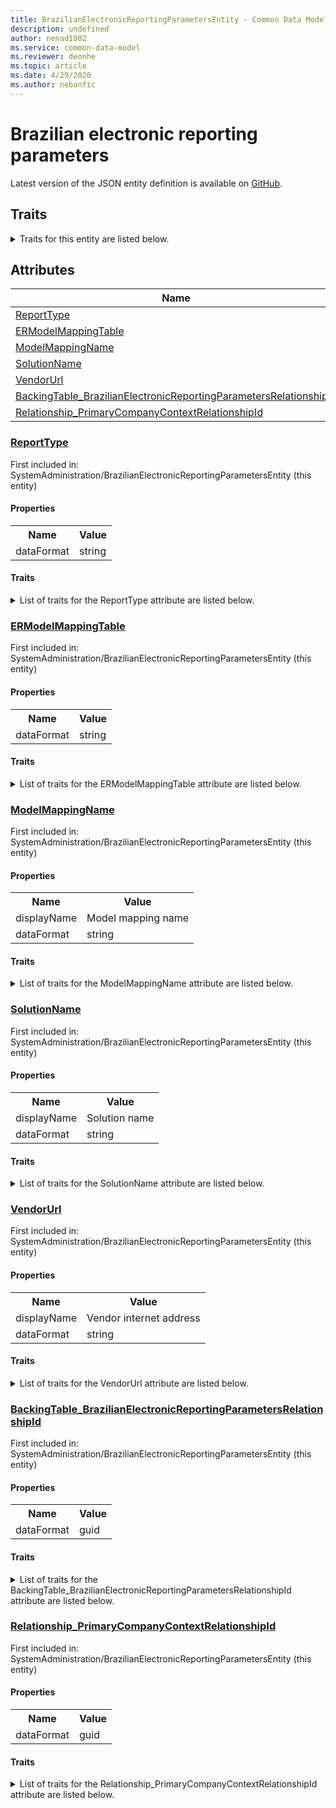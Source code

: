 ```yaml
---
title: BrazilianElectronicReportingParametersEntity - Common Data Model | Microsoft Docs
description: undefined
author: nenad1002
ms.service: common-data-model
ms.reviewer: deonhe
ms.topic: article
ms.date: 4/29/2020
ms.author: nebanfic
---
```


# Brazilian electronic reporting parameters

  
 Latest version of the JSON entity definition is available on <a href="https://github.com/Microsoft/CDM/tree/master/schemaDocuments/core/operationsCommon/Entities/System/SystemAdministration/BrazilianElectronicReportingParametersEntity.cdm.json" target="_blank">GitHub</a>.  

## Traits

<details>
<summary>Traits for this entity are listed below.  
</summary>

**is.CDM.entityVersion**  
  <table><tr><th>Parameter</th><th>Value</th><th>Data type</th><th>Explanation</th></tr><tr><td>versionNumber</td><td>"1.0.0"</td><td>string</td><td>semantic version number of the entity</td></tr></table>

**is.application.releaseVersion**  
  <table><tr><th>Parameter</th><th>Value</th><th>Data type</th><th>Explanation</th></tr><tr><td>releaseVersion</td><td>"10.0.13.0"</td><td>string</td><td>semantic version number of the application introducing this entity</td></tr></table>

**is.localized.displayedAs**  
  Holds the list of language specific display text for an object.  <table><tr><th>Parameter</th><th>Value</th><th>Data type</th><th>Explanation</th></tr><tr><td>localizedDisplayText</td><td><table><tr><th>languageTag</th><th>displayText</th></tr><tr><td>en</td><td>Brazilian electronic reporting parameters</td></tr></table></td><td>entity</td><td>a reference to the constant entity holding the list of localized text</td></tr></table>

</details>

## Attributes

|Name|Description|First Included in Instance|
|---|---|---|
|[ReportType](#ReportType)||<a href="BrazilianElectronicReportingParametersEntity.md" target="_blank">SystemAdministration/BrazilianElectronicReportingParametersEntity</a>|
|[ERModelMappingTable](#ERModelMappingTable)||<a href="BrazilianElectronicReportingParametersEntity.md" target="_blank">SystemAdministration/BrazilianElectronicReportingParametersEntity</a>|
|[ModelMappingName](#ModelMappingName)||<a href="BrazilianElectronicReportingParametersEntity.md" target="_blank">SystemAdministration/BrazilianElectronicReportingParametersEntity</a>|
|[SolutionName](#SolutionName)||<a href="BrazilianElectronicReportingParametersEntity.md" target="_blank">SystemAdministration/BrazilianElectronicReportingParametersEntity</a>|
|[VendorUrl](#VendorUrl)||<a href="BrazilianElectronicReportingParametersEntity.md" target="_blank">SystemAdministration/BrazilianElectronicReportingParametersEntity</a>|
|[BackingTable_BrazilianElectronicReportingParametersRelationshipId](#BackingTable_BrazilianElectronicReportingParametersRelationshipId)||<a href="BrazilianElectronicReportingParametersEntity.md" target="_blank">SystemAdministration/BrazilianElectronicReportingParametersEntity</a>|
|[Relationship_PrimaryCompanyContextRelationshipId](#Relationship_PrimaryCompanyContextRelationshipId)||<a href="BrazilianElectronicReportingParametersEntity.md" target="_blank">SystemAdministration/BrazilianElectronicReportingParametersEntity</a>|

### <a href=#ReportType name="ReportType">ReportType</a>

First included in: SystemAdministration/BrazilianElectronicReportingParametersEntity (this entity)  

#### Properties

<table><tr><th>Name</th><th>Value</th></tr><tr><td>dataFormat</td><td>string</td></tr></table>

#### Traits

<details>
<summary>List of traits for the ReportType attribute are listed below.</summary>

**is.dataFormat.character**  
**is.dataFormat.big**  
**is.dataFormat.array**  
**is.dataFormat.character**  
**is.dataFormat.array**  
</details>

### <a href=#ERModelMappingTable name="ERModelMappingTable">ERModelMappingTable</a>

First included in: SystemAdministration/BrazilianElectronicReportingParametersEntity (this entity)  

#### Properties

<table><tr><th>Name</th><th>Value</th></tr><tr><td>dataFormat</td><td>string</td></tr></table>

#### Traits

<details>
<summary>List of traits for the ERModelMappingTable attribute are listed below.</summary>

**is.dataFormat.character**  
**is.dataFormat.big**  
**is.dataFormat.array**  
**is.dataFormat.character**  
**is.dataFormat.array**  
</details>

### <a href=#ModelMappingName name="ModelMappingName">ModelMappingName</a>

First included in: SystemAdministration/BrazilianElectronicReportingParametersEntity (this entity)  

#### Properties

<table><tr><th>Name</th><th>Value</th></tr><tr><td>displayName</td><td>Model mapping name</td></tr><tr><td>dataFormat</td><td>string</td></tr></table>

#### Traits

<details>
<summary>List of traits for the ModelMappingName attribute are listed below.</summary>

**is.dataFormat.character**  
**is.dataFormat.big**  
**is.dataFormat.array**  
**is.localized.displayedAs**  
Holds the list of language specific display text for an object.  <table><tr><th>Parameter</th><th>Value</th><th>Data type</th><th>Explanation</th></tr><tr><td>localizedDisplayText</td><td><table><tr><th>languageTag</th><th>displayText</th></tr><tr><td>en</td><td>Model mapping name</td></tr></table></td><td>entity</td><td>a reference to the constant entity holding the list of localized text</td></tr></table>

**is.dataFormat.character**  
**is.dataFormat.array**  
</details>

### <a href=#SolutionName name="SolutionName">SolutionName</a>

First included in: SystemAdministration/BrazilianElectronicReportingParametersEntity (this entity)  

#### Properties

<table><tr><th>Name</th><th>Value</th></tr><tr><td>displayName</td><td>Solution name</td></tr><tr><td>dataFormat</td><td>string</td></tr></table>

#### Traits

<details>
<summary>List of traits for the SolutionName attribute are listed below.</summary>

**is.dataFormat.character**  
**is.dataFormat.big**  
**is.dataFormat.array**  
**is.localized.displayedAs**  
Holds the list of language specific display text for an object.  <table><tr><th>Parameter</th><th>Value</th><th>Data type</th><th>Explanation</th></tr><tr><td>localizedDisplayText</td><td><table><tr><th>languageTag</th><th>displayText</th></tr><tr><td>en</td><td>Solution name</td></tr></table></td><td>entity</td><td>a reference to the constant entity holding the list of localized text</td></tr></table>

**is.dataFormat.character**  
**is.dataFormat.array**  
</details>

### <a href=#VendorUrl name="VendorUrl">VendorUrl</a>

First included in: SystemAdministration/BrazilianElectronicReportingParametersEntity (this entity)  

#### Properties

<table><tr><th>Name</th><th>Value</th></tr><tr><td>displayName</td><td>Vendor internet address</td></tr><tr><td>dataFormat</td><td>string</td></tr></table>

#### Traits

<details>
<summary>List of traits for the VendorUrl attribute are listed below.</summary>

**is.dataFormat.character**  
**is.dataFormat.big**  
**is.dataFormat.array**  
**is.localized.displayedAs**  
Holds the list of language specific display text for an object.  <table><tr><th>Parameter</th><th>Value</th><th>Data type</th><th>Explanation</th></tr><tr><td>localizedDisplayText</td><td><table><tr><th>languageTag</th><th>displayText</th></tr><tr><td>en</td><td>Vendor internet address</td></tr></table></td><td>entity</td><td>a reference to the constant entity holding the list of localized text</td></tr></table>

**is.dataFormat.character**  
**is.dataFormat.array**  
</details>

### <a href=#BackingTable_BrazilianElectronicReportingParametersRelationshipId name="BackingTable_BrazilianElectronicReportingParametersRelationshipId">BackingTable_BrazilianElectronicReportingParametersRelationshipId</a>

First included in: SystemAdministration/BrazilianElectronicReportingParametersEntity (this entity)  

#### Properties

<table><tr><th>Name</th><th>Value</th></tr><tr><td>dataFormat</td><td>guid</td></tr></table>

#### Traits

<details>
<summary>List of traits for the BackingTable_BrazilianElectronicReportingParametersRelationshipId attribute are listed below.</summary>

**is.dataFormat.character**  
**is.dataFormat.big**  
**is.dataFormat.array**  
**is.dataFormat.guid**  
**means.identity.entityId**  
**is.linkedEntity.identifier**  
Marks the attribute(s) that hold foreign key references to a linked (used as an attribute) entity. This attribute is added to the resolved entity to enumerate the referenced entities.  <table><tr><th>Parameter</th><th>Value</th><th>Data type</th><th>Explanation</th></tr><tr><td>entityReferences</td><td><table><tr><th>entityReference</th><th>attributeReference</th></tr><tr><td><a href="../../../Tables/Finance/FiscalBooksBrazil/Miscellaneous/BrazilianElectronicReportingParameters.md" target="_blank">/core/operationsCommon/Tables/Finance/FiscalBooksBrazil/Miscellaneous/BrazilianElectronicReportingParameters.cdm.json/BrazilianElectronicReportingParameters</a></td><td><a href="../../../Tables/Finance/FiscalBooksBrazil/Miscellaneous/BrazilianElectronicReportingParameters.md#RecId" target="_blank">RecId</a></td></tr></table></td><td>entity</td><td>a reference to the constant entity holding the list of entity references</td></tr></table>

**is.dataFormat.guid**  
**is.dataFormat.character**  
**is.dataFormat.array**  
</details>

### <a href=#Relationship_PrimaryCompanyContextRelationshipId name="Relationship_PrimaryCompanyContextRelationshipId">Relationship_PrimaryCompanyContextRelationshipId</a>

First included in: SystemAdministration/BrazilianElectronicReportingParametersEntity (this entity)  

#### Properties

<table><tr><th>Name</th><th>Value</th></tr><tr><td>dataFormat</td><td>guid</td></tr></table>

#### Traits

<details>
<summary>List of traits for the Relationship_PrimaryCompanyContextRelationshipId attribute are listed below.</summary>

**is.dataFormat.character**  
**is.dataFormat.big**  
**is.dataFormat.array**  
**is.dataFormat.guid**  
**means.identity.entityId**  
**is.linkedEntity.identifier**  
Marks the attribute(s) that hold foreign key references to a linked (used as an attribute) entity. This attribute is added to the resolved entity to enumerate the referenced entities.  <table><tr><th>Parameter</th><th>Value</th><th>Data type</th><th>Explanation</th></tr><tr><td>entityReferences</td><td><table><tr><th>entityReference</th><th>attributeReference</th></tr><tr><td><a href="../../../Tables/Finance/Ledger/Main/CompanyInfo.md" target="_blank">/core/operationsCommon/Tables/Finance/Ledger/Main/CompanyInfo.cdm.json/CompanyInfo</a></td><td><a href="../../../Tables/Finance/Ledger/Main/CompanyInfo.md#RecId" target="_blank">RecId</a></td></tr></table></td><td>entity</td><td>a reference to the constant entity holding the list of entity references</td></tr></table>

**is.dataFormat.guid**  
**is.dataFormat.character**  
**is.dataFormat.array**  
</details>
